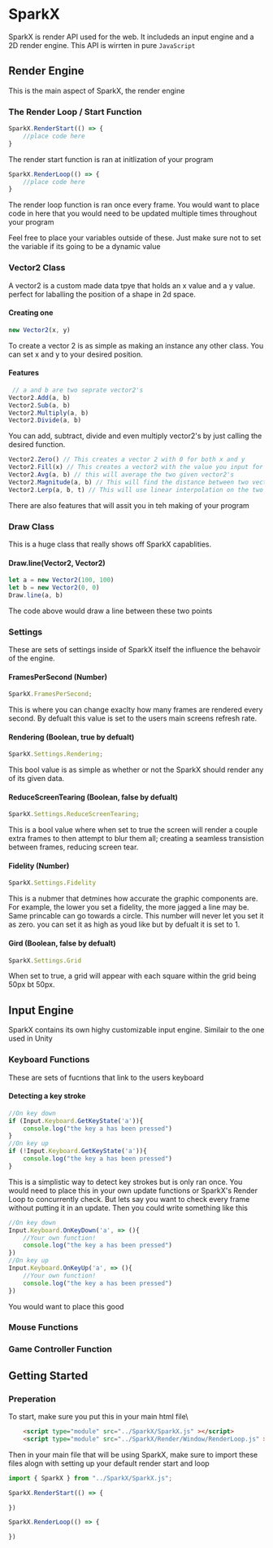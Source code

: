 # SparkX
SparkX is render API used for the web. It includeds an input engine and a 2D render engine. This API is wirrten in pure ```JavaScript```
## Render Engine
This is the main aspect of SparkX, the render engine
### The Render Loop / Start Function
```JavaScript
SparkX.RenderStart(() => {
    //place code here
}
```
The render start function is ran at initlization of your program
```JavaScript
SparkX.RenderLoop(() => {
    //place code here
}
```
The render loop function is ran once every frame. You would want to place code in here that you would need to be updated multiple times throughout your program

Feel free to place your variables outside of these. Just make sure not to set the variable if its going to be a dynamic value
### Vector2 Class
A vector2 is a custom made data tpye that holds an x value and a y value. perfect for laballing the position of a shape in 2d space.
#### Creating one
```JavaScript
new Vector2(x, y)
```
To create a vector 2 is as simple as making an instance any other class. You can set x and y to your desired position.
#### Features
```JavaScript
 // a and b are two seprate vector2's
Vector2.Add(a, b)
Vector2.Sub(a, b)  
Vector2.Multiply(a, b) 
Vector2.Divide(a, b)
```
You can add, subtract, divide and even multiply vector2's by just calling the desired function.
```JavaScript
Vector2.Zero() // This creates a vector 2 with 0 for both x and y
Vector2.Fill(x) // This creates a vector2 with the value you input for both x and y
Vector2.Avg(a, b) // this will average the two given vector2's
Vector2.Magnitude(a, b) // This will find the distance between two vector2's
Vector2.Lerp(a, b, t) // This will use linear interpolation on the two vector2's with respect to t
```
There are also features that will assit you in teh making of your program
### Draw Class
This is a huge class that really shows off SparkX capablities.
#### Draw.line(Vector2, Vector2)
```JavaScript
let a = new Vector2(100, 100)
let b = new Vector2(0, 0)
Draw.line(a, b)
```
The code above would draw a line between these two points
### Settings
These are sets of settings inside of SparkX itself the influence the behavoir of the engine.
#### FramesPerSecond (Number)
```JavaScript
SparkX.FramesPerSecond;
```
This is where you can change exaclty how many frames are rendered every second. By defualt this value is set to the users main screens refresh rate.
#### Rendering (Boolean, true by defualt)
```JavaScript
SparkX.Settings.Rendering;
```
This bool value is as simple as whether or not the SparkX should render any of its given data.
#### ReduceScreenTearing (Boolean, false by defualt)
```JavaScript
SparkX.Settings.ReduceScreenTearing;
```
This is a bool value where when set to true the screen will render a couple extra frames to then attempt to blur them all; creating a seamless transistion between frames, reducing screen tear.
#### Fidelity (Number)
```JavaScript
SparkX.Settings.Fidelity
```
This is a nubmer that detmines how accurate the graphic components are. For example, the lower you set a fidelity, the more jagged a line may be. Same princable can go towards a circle. This number will never let you set it as zero. you can set it as high as youd like but by defualt it is set to 1.
#### Gird (Boolean, false by defualt)
```JavaScript
SparkX.Settings.Grid
```
When set to true, a grid will appear with each square within the grid being 50px bt 50px.

## Input Engine
SparkX contains its own highy customizable input engine. Similair to the one used in Unity
### Keyboard Functions
These are sets of fucntions that link to the users keyboard
#### Detecting a key stroke
```JavaScript
//On key down
if (Input.Keyboard.GetKeyState('a')){
    console.log("the key a has been pressed")
}
//On key up
if (!Input.Keyboard.GetKeyState('a')){
    console.log("the key a has been pressed")
}
```
This is a simplistic way to detect key strokes but is only ran once. You would need to place this in your own update functions or SparkX's Render Loop to concurrently check. But lets say you want to check every frame without putting it in an update. Then you could write something like this
```JavaScript
//On key down
Input.Keyboard.OnKeyDown('a', => (){
    //Your own function!
    console.log("the key a has been pressed")
})
//On key up
Input.Keyboard.OnKeyUp('a', => (){
    //Your own function!
    console.log("the key a has been pressed")
})
```
You would want to place this good
### Mouse Functions
### Game Controller Function

## Getting Started
### Preperation
To start, make sure you put this in your main html file\
```html
    <script type="module" src="../SparkX/SparkX.js" ></script>
    <script type="module" src="../SparkX/Render/Window/RenderLoop.js" ></script>
```
Then in your main file that will be using SparkX, make sure to import these files alogn with setting up your default render start and loop
```JavaScript
import { SparkX } from "../SparkX/SparkX.js";

SparkX.RenderStart(() => {

})

SparkX.RenderLoop(() => {

})
```
